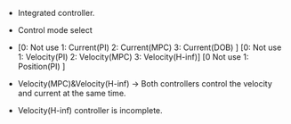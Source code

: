 - Integrated controller.
- Control mode select  
- [0: Not use      1: Current(PI)   2: Current(MPC)  3: Current(DOB)   ]
  [0: Not use      1: Velocity(PI)  2: Velocity(MPC) 3: Velocity(H-inf)]
  [0 Not use      1: Position(PI)                                      ]

- Velocity(MPC)&Velocity(H-inf) -> Both controllers control the velocity and current at the same time.
- Velocity(H-inf) controller is incomplete.
